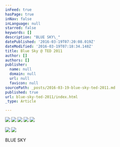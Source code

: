```yaml
---
inFeed: true
hasPage: true
inNav: false
inLanguage: null
starred: false
keywords: []
description: "BLUE SKY\_"
datePublished: '2016-03-19T07:20:08.019Z'
dateModified: '2016-03-19T07:18:34.148Z'
title: Blue Sky @ TED 2011
author: []
authors: []
publisher:
  name: null
  domain: null
  url: null
  favicon: null
sourcePath: _posts/2016-03-19-blue-sky-ted-2011.md
published: true
url: blue-sky-ted-2011/index.html
_type: Article

---
```

![](https://the-grid-user-content.s3-us-west-2.amazonaws.com/dfa47bbc-585f-48c3-9a22-ed7545bf3482.jpg)
![](https://the-grid-user-content.s3-us-west-2.amazonaws.com/87acaec7-304d-4519-b49c-ed499e2eed98.jpg)
![](https://the-grid-user-content.s3-us-west-2.amazonaws.com/2bf5d371-8cf5-43f6-9e84-a2619b58d243.jpg)
![](https://the-grid-user-content.s3-us-west-2.amazonaws.com/0ee55413-2c8c-48f6-acf9-27c1078b10f9.jpg)
![](https://the-grid-user-content.s3-us-west-2.amazonaws.com/817eb587-1119-4cd6-9c00-a3f586e1ced4.jpg)

  
![](https://the-grid-user-content.s3-us-west-2.amazonaws.com/ac125d60-85c6-4451-908e-c4503c09231b.jpg)
![](https://the-grid-user-content.s3-us-west-2.amazonaws.com/eca6d63a-086c-4920-a9ce-eff5c8053e68.jpg)

BLUE SKY